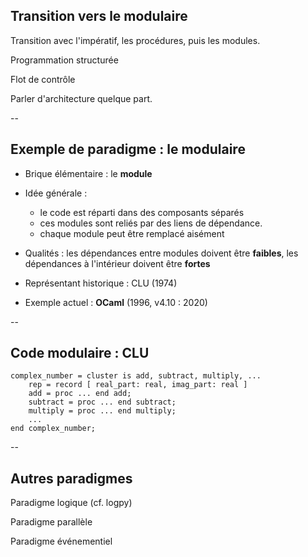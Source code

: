 ## Transition vers le modulaire

Transition avec l'impératif, les procédures, puis les modules.

Programmation structurée

Flot de contrôle

Parler d'architecture quelque part.

--

## Exemple de paradigme : le modulaire

* Brique élémentaire : le **module**

* Idée générale :
  - le code est réparti dans des composants séparés
  - ces modules sont reliés par des liens de dépendance.
  - chaque module peut être remplacé aisément

* Qualités : les dépendances entre modules doivent être **faibles**, les
  dépendances à l'intérieur doivent être **fortes**

* Représentant historique : CLU (1974)

* Exemple actuel : **OCaml** (1996, v4.10 : 2020)

--

## Code modulaire : CLU

```clu
complex_number = cluster is add, subtract, multiply, ...
	rep = record [ real_part: real, imag_part: real ]
	add = proc ... end add;
	subtract = proc ... end subtract;
	multiply = proc ... end multiply;
	...
end complex_number;
```

--

## Autres paradigmes

Paradigme logique (cf. logpy)

Paradigme parallèle

Paradigme événementiel
